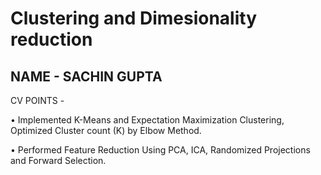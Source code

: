# Clustering and Dimesionality reduction 

## NAME - SACHIN GUPTA

CV POINTS -

•	Implemented K-Means and Expectation Maximization Clustering, Optimized Cluster count (K) by Elbow Method.

•	Performed Feature Reduction Using PCA, ICA, Randomized Projections and Forward Selection.
